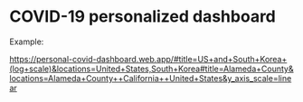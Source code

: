 # COVID-19 personalized dashboard

Example:

https://personal-covid-dashboard.web.app/#title=US+and+South+Korea+(log+scale)&locations=United+States,South+Korea#title=Alameda+County&locations=Alameda+County++California++United+States&y_axis_scale=linear
